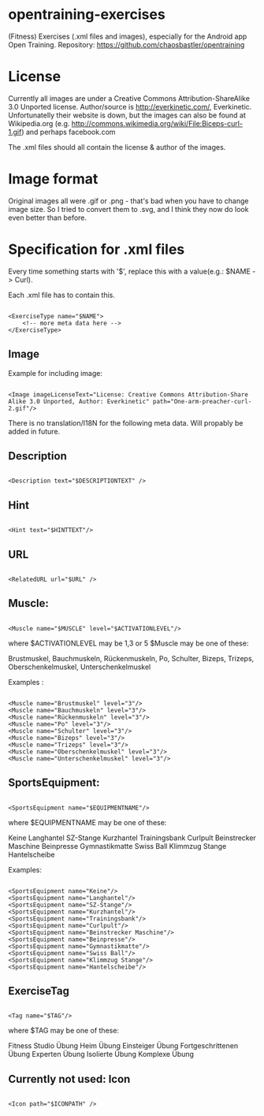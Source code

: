 opentraining-exercises
======================
(Fitness) Exercises (.xml files and images), especially for the Android app Open Training.
Repository: https://github.com/chaosbastler/opentraining


License
=======
Currently all images are under a Creative Commons Attribution-ShareAlike 3.0 Unported license.
Author/source is http://everkinetic.com/, Everkinetic. 
Unfortunatelly their website is down, but the images can also be found at Wikipedia.org (e.g. http://commons.wikimedia.org/wiki/File:Biceps-curl-1.gif)
and perhaps facebook.com

The .xml files should all contain the license & author of the images.

Image format
============
Original images all were .gif or .png - that's bad when you have to change image size.
So I tried to convert them to .svg, and I think they now do look even better than before.

Specification for .xml files
============================
Every time something starts with '$', replace this with a value(e.g.: $NAME -> Curl).


Each .xml file has to contain this.
<pre><code>
&lt;ExerciseType name="$NAME"&gt;
	&lt;!-- more meta data here --&gt;
&lt;/ExerciseType&gt;
</code></pre> 

Image
-----
Example for including image:
<pre><code>
&lt;Image imageLicenseText="License: Creative Commons Attribution-Share Alike 3.0 Unported, Author: Everkinetic" path="One-arm-preacher-curl-2.gif"/&gt;
</code></pre> 

There is no translation/I18N for the following meta data.
Will propably be added in future.

Description
-----------
<pre><code>
&lt;Description text="$DESCRIPTIONTEXT" /&gt;
</code></pre> 


Hint
----
<pre><code>
&lt;Hint text="$HINTTEXT"/&gt;
</code></pre> 


URL
---
<pre><code>
&lt;RelatedURL url="$URL" /&gt;
</code></pre> 


Muscle:
-------

<pre><code>
&lt;Muscle name="$MUSCLE" level="$ACTIVATIONLEVEL"/&gt;
</code></pre> 

where $ACTIVATIONLEVEL may be 1,3 or 5
$Muscle may be one of these:

Brustmuskel, Bauchmuskeln, Rückenmuskeln, Po,
Schulter, Bizeps, Trizeps, Oberschenkelmuskel,
Unterschenkelmuskel

Examples :
<pre><code>
&lt;Muscle name="Brustmuskel" level="3"/&gt;
&lt;Muscle name="Bauchmuskeln" level="3"/&gt;
&lt;Muscle name="Rückenmuskeln" level="3"/&gt;
&lt;Muscle name="Po" level="3"/&gt;
&lt;Muscle name="Schulter" level="3"/&gt;
&lt;Muscle name="Bizeps" level="3"/&gt;
&lt;Muscle name="Trizeps" level="3"/&gt;
&lt;Muscle name="Oberschenkelmuskel" level="3"/&gt;
&lt;Muscle name="Unterschenkelmuskel" level="3"/&gt;
</code></pre> 


SportsEquipment:
----------------
<pre><code>
&lt;SportsEquipment name="$EQUIPMENTNAME"/&gt;
</code></pre> 
where $EQUIPMENTNAME may be one of these:

Keine
Langhantel
SZ-Stange
Kurzhantel
Trainingsbank
Curlpult
Beinstrecker Maschine
Beinpresse
Gymnastikmatte
Swiss Ball
Klimmzug Stange
Hantelscheibe

Examples:
<pre><code>
&lt;SportsEquipment name="Keine"/&gt;
&lt;SportsEquipment name="Langhantel"/&gt;
&lt;SportsEquipment name="SZ-Stange"/&gt;
&lt;SportsEquipment name="Kurzhantel"/&gt;
&lt;SportsEquipment name="Trainingsbank"/&gt;
&lt;SportsEquipment name="Curlpult"/&gt;
&lt;SportsEquipment name="Beinstrecker Maschine"/&gt;
&lt;SportsEquipment name="Beinpresse"/&gt;
&lt;SportsEquipment name="Gymnastikmatte"/&gt;
&lt;SportsEquipment name="Swiss Ball"/&gt;
&lt;SportsEquipment name="Klimmzug Stange"/&gt;
&lt;SportsEquipment name="Hantelscheibe"/&gt;
</code></pre> 




ExerciseTag
-----------
<pre><code>
&lt;Tag name="$TAG"/&gt;
</code></pre> 

where $TAG may be one of these:

Fitness Studio Übung
Heim Übung
Einsteiger Übung
Fortgeschrittenen Übung
Experten Übung
Isolierte Übung
Komplexe Übung


Currently not used:
Icon
----
<code>
&lt;Icon path="$ICONPATH" /&gt;
</code>
